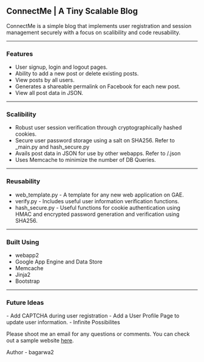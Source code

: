<h2>ConnectMe | A Tiny Scalable Blog</h2>
<p>ConnectMe is a simple blog that implements user registration and session management securely with a focus on scalibility and code reusability. <!-- Go to the website to try it out. --></p>
<hr>
<h3>Features</h3>
<ul>
	<li>User signup, login and logout pages.</li>
	<li>Ability to add a new post or delete existing posts.</li>
	<li>View posts by all users.</li>
	<li>Generates a shareable permalink on Facebook for each new post.</li>
	<li>View all post data in JSON.</li>
</ul>
<hr>
<h3>Scalibility</h3>
<ul>
	<li>Robust user session verification through cryptographically hashed cookies.</li>
	<li>Secure user password storage using a salt on SHA256. Refer to _main.py and hash_secure.py</li>
	<li>Avails post data in JSON for use by other webapps. Refer to /.json</li>
	<li>Uses Memcache to minimize the number of DB Queries.</li>
</ul>
<hr>
<h3>Reusability</h3>
<ul>
	<li>web_template.py - A template for any new web application on GAE.</li>
	<li>verify.py - Includes useful user information verification functions.</li>
	<li>hash_secure.py - Useful functions for cookie authentication using HMAC and encrypted password generation and verification using SHA256.</li>
</ul>
<hr>
<h3>Built Using</h3>
<ul>
	<li>webapp2</li>
	<li>Google App Engine and Data Store</li>
	<li>Memcache</li>
	<li>Jinja2</li>
	<li>Bootstrap</li>
</ul>
<hr>

<h3>Future Ideas</h3>
- Add CAPTCHA during user registration
- Add a User Profile Page to update user information.
- Infinite Possibilites

Please shoot me an email for any questions or comments. You can check out a sample website <a href = "http://connectme-ba.appspot.com/">here</a>.

Author - bagarwa2